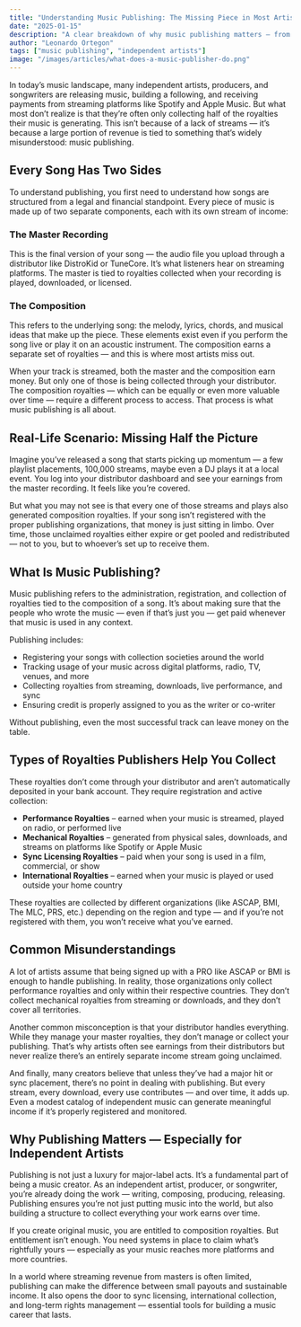 ```yaml
---
title: "Understanding Music Publishing: The Missing Piece in Most Artists’ Careers"
date: "2025-01-15"
description: "A clear breakdown of why music publishing matters — from royalty collection and rights protection to creating long-term income from your songs."
author: "Leonardo Ortegon"
tags: ["music publishing", "independent artists"]
image: "/images/articles/what-does-a-music-publisher-do.png"
---
```


In today’s music landscape, many independent artists, producers, and songwriters are releasing music, building a following, and receiving payments from streaming platforms like Spotify and Apple Music. But what most don’t realize is that they’re often only collecting half of the royalties their music is generating. This isn’t because of a lack of streams — it’s because a large portion of revenue is tied to something that’s widely misunderstood: music publishing.

## Every Song Has Two Sides

To understand publishing, you first need to understand how songs are structured from a legal and financial standpoint. Every piece of music is made up of two separate components, each with its own stream of income:

### The Master Recording

This is the final version of your song — the audio file you upload through a distributor like DistroKid or TuneCore. It’s what listeners hear on streaming platforms. The master is tied to royalties collected when your recording is played, downloaded, or licensed.

### The Composition

This refers to the underlying song: the melody, lyrics, chords, and musical ideas that make up the piece. These elements exist even if you perform the song live or play it on an acoustic instrument. The composition earns a separate set of royalties — and this is where most artists miss out.

When your track is streamed, both the master and the composition earn money. But only one of those is being collected through your distributor. The composition royalties — which can be equally or even more valuable over time — require a different process to access. That process is what music publishing is all about.

## Real-Life Scenario: Missing Half the Picture

Imagine you’ve released a song that starts picking up momentum — a few playlist placements, 100,000 streams, maybe even a DJ plays it at a local event. You log into your distributor dashboard and see your earnings from the master recording. It feels like you’re covered.

But what you may not see is that every one of those streams and plays also generated composition royalties. If your song isn’t registered with the proper publishing organizations, that money is just sitting in limbo. Over time, those unclaimed royalties either expire or get pooled and redistributed — not to you, but to whoever’s set up to receive them.

## What Is Music Publishing?

Music publishing refers to the administration, registration, and collection of royalties tied to the composition of a song. It’s about making sure that the people who wrote the music — even if that’s just you — get paid whenever that music is used in any context.

Publishing includes:

- Registering your songs with collection societies around the world  
- Tracking usage of your music across digital platforms, radio, TV, venues, and more  
- Collecting royalties from streaming, downloads, live performance, and sync  
- Ensuring credit is properly assigned to you as the writer or co-writer  

Without publishing, even the most successful track can leave money on the table.

## Types of Royalties Publishers Help You Collect

These royalties don’t come through your distributor and aren’t automatically deposited in your bank account. They require registration and active collection:

- **Performance Royalties** – earned when your music is streamed, played on radio, or performed live  
- **Mechanical Royalties** – generated from physical sales, downloads, and streams on platforms like Spotify or Apple Music  
- **Sync Licensing Royalties** – paid when your song is used in a film, commercial, or show  
- **International Royalties** – earned when your music is played or used outside your home country  

These royalties are collected by different organizations (like ASCAP, BMI, The MLC, PRS, etc.) depending on the region and type — and if you’re not registered with them, you won’t receive what you’ve earned.

## Common Misunderstandings

A lot of artists assume that being signed up with a PRO like ASCAP or BMI is enough to handle publishing. In reality, those organizations only collect performance royalties and only within their respective countries. They don’t collect mechanical royalties from streaming or downloads, and they don’t cover all territories.

Another common misconception is that your distributor handles everything. While they manage your master royalties, they don’t manage or collect your publishing. That’s why artists often see earnings from their distributors but never realize there’s an entirely separate income stream going unclaimed.

And finally, many creators believe that unless they’ve had a major hit or sync placement, there’s no point in dealing with publishing. But every stream, every download, every use contributes — and over time, it adds up. Even a modest catalog of independent music can generate meaningful income if it’s properly registered and monitored.

## Why Publishing Matters — Especially for Independent Artists

Publishing is not just a luxury for major-label acts. It’s a fundamental part of being a music creator. As an independent artist, producer, or songwriter, you’re already doing the work — writing, composing, producing, releasing. Publishing ensures you’re not just putting music into the world, but also building a structure to collect everything your work earns over time.

If you create original music, you are entitled to composition royalties. But entitlement isn’t enough. You need systems in place to claim what’s rightfully yours — especially as your music reaches more platforms and more countries.

In a world where streaming revenue from masters is often limited, publishing can make the difference between small payouts and sustainable income. It also opens the door to sync licensing, international collection, and long-term rights management — essential tools for building a music career that lasts.